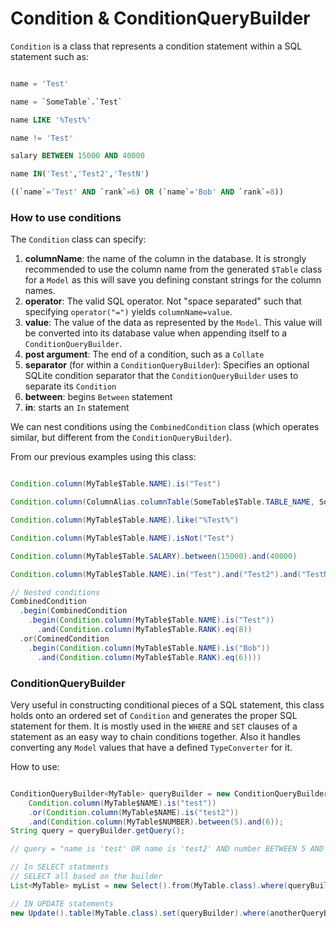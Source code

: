 # Condition & ConditionQueryBuilder

```Condition``` is a class that represents a condition statement within a SQL statement such as:

```sql

name = 'Test'

name = `SomeTable`.`Test`

name LIKE '%Test%'

name != 'Test'

salary BETWEEN 15000 AND 40000

name IN('Test','Test2','TestN')

((`name`='Test' AND `rank`=6) OR (`name`='Bob' AND `rank`=8))

```

### How to use conditions

The ```Condition``` class can specify:
  1. **columnName**: the name of the column in the database. It is strongly recommended to use the
  column name from the generated ```$Table``` class for a ```Model``` as this will save you defining constant strings for the column names.
  2. **operator**: The valid SQL operator. Not "space separated" such that specifying ```operator("=")``` yields ```columnName=value```.
  3. **value**: The value of the data as represented by the ```Model```. This value will be converted into its database value when appending itself to a ```ConditionQueryBuilder```.
  4. **post argument**: The end of a condition, such as a ```Collate```
  5. **separator** (for within a ```ConditionQueryBuilder```): Specifies an optional SQLite condition separator that the ```ConditionQueryBuilder``` uses to separate its ```Condition```
  6. **between**: begins `Between` statement
  7. **in**: starts an `In` statement

We can nest conditions using the `CombinedCondition` class (which operates similar,
  but different from the `ConditionQueryBuilder`).

From our previous examples using this class:

```java

Condition.column(MyTable$Table.NAME).is("Test")

Condition.column(ColumnAlias.columnTable(SomeTable$Table.TABLE_NAME, SomeTable$Table.TEST))

Condition.column(MyTable$Table.NAME).like("%Test%")

Condition.column(MyTable$Table.NAME).isNot("Test")

Condition.column(MyTable$Table.SALARY).between(15000).and(40000)

Condition.column(MyTable$Table.NAME).in("Test").and("Test2").and("TestN")

// Nested conditions
CombinedCondition
  .begin(CombinedCondition
    .begin(Condition.column(MyTable$Table.NAME).is("Test"))
      .and(Condition.column(MyTable$Table.RANK).eq(8))
  .or(CominedCondition
    .begin(Condition.column(MyTable$Table.NAME).is("Bob"))
      .and(Condition.column(MyTable$Table.RANK).eq(6))))

```

### ConditionQueryBuilder

Very useful in constructing conditional pieces of a SQL statement, this class holds onto an ordered set of ```Condition``` and generates the proper SQL statement for them. It is mostly used in the ```WHERE``` and ```SET``` clauses of a statement as an easy way to chain conditions together. Also it handles converting any ```Model``` values that have a defined ```TypeConverter``` for it.

How to use:


```java

ConditionQueryBuilder<MyTable> queryBuilder = new ConditionQueryBuilder<MyTable>(MyTable.class,
    Condition.column(MyTable$NAME).is("test"))
    .or(Condition.column(MyTable$NAME).is("test2"))
    .and(Condition.column(MyTable$NUMBER).between(5).and(6));
String query = queryBuilder.getQuery();

// query = "name is 'test' OR name is 'test2' AND number BETWEEN 5 AND 6"

// In SELECT statments
// SELECT all based on the builder
List<MyTable> myList = new Select().from(MyTable.class).where(queryBuilder).queryList();

// IN UPDATE statements
new Update().table(MyTable.class).set(queryBuilder).where(anotherQueryBuilder).query();

```
